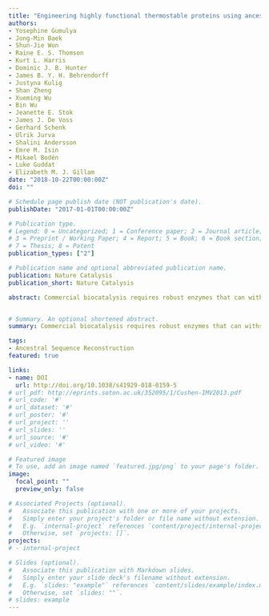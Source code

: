 ```yaml
---
title: "Engineering highly functional thermostable proteins using ancestral sequence reconstruction"
authors:
- Yosephine Gumulya 
- Jong-Min Baek
- Shun-Jie Wun
- Raine E. S. Thomson
- Kurt L. Harris
- Dominic J. B. Hunter
- James B. Y. H. Behrendorff
- Justyna Kulig
- Shan Zheng
- Xueming Wu
- Bin Wu
- Jeanette E. Stok
- James J. De Voss
- Gerhard Schenk
- Ulrik Jurva
- Shalini Andersson
- Emre M. Isin
- Mikael Bodén
- Luke Guddat 
- Elizabeth M. J. Gillam 
date: "2018-10-22T00:00:00Z"
doi: ""

# Schedule page publish date (NOT publication's date).
publishDate: "2017-01-01T00:00:00Z"

# Publication type.
# Legend: 0 = Uncategorized; 1 = Conference paper; 2 = Journal article;
# 3 = Preprint / Working Paper; 4 = Report; 5 = Book; 6 = Book section;
# 7 = Thesis; 8 = Patent
publication_types: ["2"]

# Publication name and optional abbreviated publication name.
publication: Nature Catalysis
publication_short: Nature Catalysis

abstract: Commercial biocatalysis requires robust enzymes that can withstand elevated temperatures and long incubations. Ancestral reconstruction has shown that pre-Cambrian enzymes were often much more thermostable than extant forms. Here, we resurrect ancestral enzymes that withstand ~30 °C higher temperatures and ≥100 times longer incubations than their extant forms. This is demonstrated on animal cytochromes P450 that stereo- and regioselectively functionalize unactivated C–H bonds for the synthesis of valuable chemicals, and bacterial ketol-acid reductoisomerases that are used to make butanol-based biofuels. The vertebrate CYP3 P450 ancestor showed a 60T50 of 66 °C and enhanced solvent tolerance compared with the human drug-metabolizing CYP3A4, yet comparable activity towards a similarly broad range of substrates. The ancestral ketol-acid reductoisomerase showed an eight-fold higher specific activity than the cognate Escherichia coli form at 25 °C, which increased 3.5-fold at 50 °C. Thus, thermostable proteins can be devised using sequence data alone from even recent ancestors.


# Summary. An optional shortened abstract.
summary: Commercial biocatalysis requires robust enzymes that can withstand elevated temperatures and long incubations. Ancestral reconstruction has shown that pre-Cambrian enzymes were often much more thermostable than extant forms. Here, we resurrect ancestral enzymes that withstand ~30 °C higher temperatures and ≥100 times longer incubations than their extant forms. 

tags:
- Ancestral Sequence Reconstruction
featured: true

links:
- name: DOI
  url: http://doi.org/10.1038/s41929-018-0159-5
# url_pdf: http://eprints.soton.ac.uk/352095/1/Cushen-IMV2013.pdf
# url_code: '#'
# url_dataset: '#'
# url_poster: '#'
# url_project: ''
# url_slides: ''
# url_source: '#'
# url_video: '#'

# Featured image
# To use, add an image named `featured.jpg/png` to your page's folder. 
image:
  focal_point: ""
  preview_only: false

# Associated Projects (optional).
#   Associate this publication with one or more of your projects.
#   Simply enter your project's folder or file name without extension.
#   E.g. `internal-project` references `content/project/internal-project/index.md`.
#   Otherwise, set `projects: []`.
projects:
# - internal-project

# Slides (optional).
#   Associate this publication with Markdown slides.
#   Simply enter your slide deck's filename without extension.
#   E.g. `slides: "example"` references `content/slides/example/index.md`.
#   Otherwise, set `slides: ""`.
# slides: example
---
```



